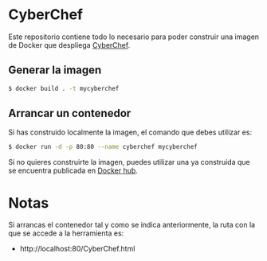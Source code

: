 # CyberChef
Este repositorio contiene todo lo necesario para poder construir una imagen de Docker que despliega [CyberChef](https://github.com/gchq/CyberChef).

## Generar la imagen

```sh
$ docker build . -t mycyberchef
```

## Arrancar un contenedor

Si has construido localmente la imagen, el comando que debes utilizar es:
```sh
$ docker run -d -p 80:80 --name cyberchef mycyberchef
```
Si no quieres construirte la imagen, puedes utilizar una ya construida que se encuentra publicada en [Docker hub](https://hub.docker.com/r/informaticodelaverno/cyberchef).

# Notas
Si arrancas el contenedor tal y como se indica anteriormente, la ruta con la que se accede a la herramienta es:
- http://localhost:80/CyberChef.html